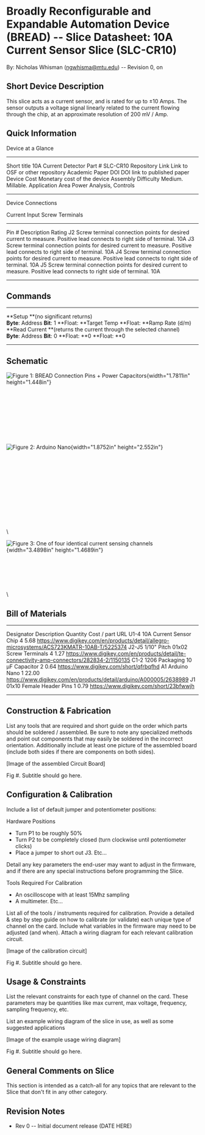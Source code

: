# Broadly Reconfigurable and Expandable Automation Device (BREAD) -- Slice Datasheet: **10A Current Sensor Slice** (SLC-CR10)

By: Nicholas Whisman (ngwhisma@mtu.edu) -- Revision 0, on

## Short Device Description

This slice acts as a current sensor, and is rated for up to ±10 Amps.
The sensor outputs a voltage signal linearly related to the current
flowing through the chip, at an approximate resolution of 200 mV / Amp.

## Quick Information

Device at a Glance

  --------------------- ---------------------------------
  Short title           10A Current Detector
  Part \#               SLC-CR10
  Repository Link       Link to OSF or other repository
  Academic Paper DOI    DOI link to published paper
  Device Cost           Monetary cost of the device
  Assembly Difficulty   Medium. Millable.
  Application Area      Power Analysis, Controls
  --------------------- ---------------------------------

Device Connections

Current Input Screw Terminals

  -------- -------------------------------------------------------------------------------------------------------------------- --------
  Pin \#   Description                                                                                                          Rating
  J2       Screw terminal connection points for desired current to measure. Positive lead connects to right side of terminal.   10A
  J3       Screw terminal connection points for desired current to measure. Positive lead connects to right side of terminal.   10A
  J4       Screw terminal connection points for desired current to measure. Positive lead connects to right side of terminal.   10A
  J5       Screw terminal connection points for desired current to measure. Positive lead connects to right side of terminal.   10A
  -------- -------------------------------------------------------------------------------------------------------------------- --------

## Commands

  --------------------------------------------------------------------- ------------ ------------------------ ----------------------------
  **Setup **(no significant returns)                                                                          
  **Byte**: Address                                                     **Bit**: 1   **Float: **Target Temp   **Float: **Ramp Rate (d/m)
  **Read Current **(returns the current through the selected channel)                                         
  **Byte**: Address                                                     **Bit**: 0   **Float: **0             **Float: **0
  --------------------------------------------------------------------- ------------ ------------------------ ----------------------------

## Schematic

![Figure 1: BREAD Connection Pins + Power
Capacitors](Pictures/10000201000000AB0000008BB51D58A998ECB56B.png "fig:"){width="1.7811in"
height="1.448in"}\
\
\
\
\
\
\
\
\
\
![Figure 2: Arduino
Nano](Pictures/10000201000000B4000000F5D2FAF377839CEBA3.png "fig:"){width="1.8752in"
height="2.552in"}\
\
\
\
\
\
\
\
\
\
\
\
\
\

![Figure 3: One of four identical current sensing
channels](Pictures/100002010000014F0000008D074EBBD9C261851F.png "fig:"){width="3.4898in"
height="1.4689in"}

\
\
\
\
\
\

## Bill of Materials

  ------------ ----------------------------------- ---------- ------------- ----------------------------------------------------------------------------------------------
  Designator   Description                         Quantity   Cost / part   URL
  U1-4         10A Current Sensor Chip             4          5.68          <https://www.digikey.com/en/products/detail/allegro-microsystems/ACS723KMATR-10AB-T/5225374>
  J2-J5        1/10" Pitch 01x02 Screw Terminals   4          1.27          <https://www.digikey.com/en/products/detail/te-connectivity-amp-connectors/282834-2/1150135>
  C1-2         1206 Packaging 10 µF Capacitor      2          0.64          <https://www.digikey.com/short/qfrbqfhd>
  A1           Arduino Nano                        1          22.00         <https://www.digikey.com/en/products/detail/arduino/A000005/2638989>
  J1           01x10 Female Header Pins            1          0.79          <https://www.digikey.com/short/23bfwwjh>
  ------------ ----------------------------------- ---------- ------------- ----------------------------------------------------------------------------------------------

## Construction & Fabrication

List any tools that are required and short guide on the order which
parts should be soldered / assembled. Be sure to note any specialized
methods and point out components that may easily be soldered in the
incorrect orientation. Additionally include at least one picture of the
assembled board (include both sides if there are components on both
sides).

\[Image of the assembled Circuit Board\]

Fig #. Subtitle should go here.

## Configuration & Calibration

Include a list of default jumper and potentiometer positions:

Hardware Positions

-   Turn P1 to be roughly 50%
-   Turn P2 to be completely closed (turn clockwise until potentiometer
    clicks)
-   Place a jumper to short out J3. Etc...

Detail any key parameters the end-user may want to adjust in the
firmware, and if there are any special instructions before programming
the Slice.

Tools Required For Calibration

-   An oscilloscope with at least 15Mhz sampling
-   A multimeter. Etc...

List all of the tools / instruments required for calibration. Provide a
detailed & step by step guide on how to calibrate (or validate) each
unique type of channel on the card. Include what variables in the
firmware may need to be adjusted (and when). Attach a wiring diagram for
each relevant calibration circuit.

\[Image of the calibration circuit\]

Fig #. Subtitle should go here.

## Usage & Constraints

List the relevant constraints for each type of channel on the card.
These parameters may be quantities like max current, max voltage,
frequency, sampling frequency, etc.

List an example wiring diagram of the slice in use, as well as some
suggested applications

\[Image of the example usage wiring diagram\]

Fig #. Subtitle should go here.

## General Comments on Slice

This section is intended as a catch-all for any topics that are relevant
to the Slice that don't fit in any other category.

## Revision Notes

-   Rev 0 -- Initial document release (DATE HERE)
